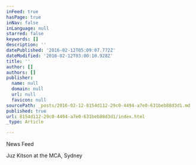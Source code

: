 ```yaml
---
inFeed: true
hasPage: true
inNav: false
inLanguage: null
starred: false
keywords: []
description: ''
datePublished: '2016-02-12T05:09:07.772Z'
dateModified: '2016-02-12T03:00:10.928Z'
title: ''
author: []
authors: []
publisher:
  name: null
  domain: null
  url: null
  favicon: null
sourcePath: _posts/2016-02-12-8154d112-29c0-4494-a7e0-631beb88d3d1.md
published: true
url: 8154d112-29c0-4494-a7e0-631beb88d3d1/index.html
_type: Article

---
```

News Feed

Juz Kitson at the MCA, Sydney
